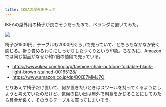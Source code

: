 ```yaml
---
title: IKEAの屋外用チェア
---
```


IKEAの屋外用の椅子が良さそうだったので、ベランダに置いてみた。

![](https://i.imgur.com/Wiqk9Cth.jpg)

椅子が1500円、テーブルも2000円ぐらいで売っていて、どちらもなかなか安く感じる。折り畳めるわりにしっかりしたつくりという印象。ちなみに、Amazonでは同じ製品がなぜか約2倍の値段で売っている。

- <https://www.ikea.com/jp/ja/p/taernoe-chair-outdoor-foldable-black-light-brown-stained-00165128/>
- <https://www.amazon.co.jp/dp/B00E7MMJ7O>

とりあえず椅子だけ置いて、何か置きたいときはスツールを持ってくるようにしようと考えていたのだけど、気候の良い日は屋外で朝食をかじることにしてみたら具合が良く、そのうちテーブルも買ってしまいそう。
